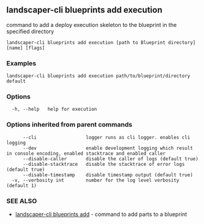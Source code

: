 ## landscaper-cli blueprints add execution

command to add a deploy execution skeleton to the blueprint in the specified directory

```
landscaper-cli blueprints add execution [path to Blueprint directory] [name] [flags]
```

### Examples

```
landscaper-cli blueprints add execution path/to/blueprint/directory default
```

### Options

```
  -h, --help   help for execution
```

### Options inherited from parent commands

```
      --cli                  logger runs as cli logger. enables cli logging
      --dev                  enable development logging which result in console encoding, enabled stacktrace and enabled caller
      --disable-caller       disable the caller of logs (default true)
      --disable-stacktrace   disable the stacktrace of error logs (default true)
      --disable-timestamp    disable timestamp output (default true)
  -v, --verbosity int        number for the log level verbosity (default 1)
```

### SEE ALSO

* [landscaper-cli blueprints add](landscaper-cli_blueprints_add.md)	 - command to add parts to a blueprint

